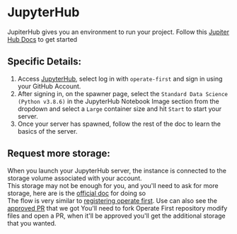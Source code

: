 # JupyterHub

JupiterHub gives you an environment to run your project.
Follow this [Jupiter Hub Docs](https://www.operate-first.cloud/data-science/ds-workflows/docs/setup_environment/JH_access.md) to get started

## Specific Details:

1. Access [JupyterHub](https://jupyterhub-opf-jupyterhub.apps.smaug.na.operate-first.cloud/), select log in with `operate-first` and sign in using your GitHub Account.
2. After signing in, on the spawner page, select the `Standard Data Science (Python v3.8.6)` in the JupyterHub Notebook
   Image section from the dropdown and select a `Large` container size and hit `Start` to start your server.
3. Once your server has spawned, follow the rest of the doc to learn the basics of the server.


## Request more storage:
When you launch your JupyterHub server, the instance is connected to the storage volume associated with your account.  
This storage may not be enough for you, and you'll need to ask for more storage, here are is the [official doc](https://www.operate-first.cloud/apps/content/odh/jupyterhub/increase_pvc_size_jh.html) for doing so  
The flow is very similar to [registering operate first](register_to_operate_first.md).
Use can also see the [approved PR](https://github.com/operate-first/apps/pull/1567) that we got
You'll need to fork Operate First repository modify files and open a PR, when it'll be approved you'll get the additional storage that you wanted. 